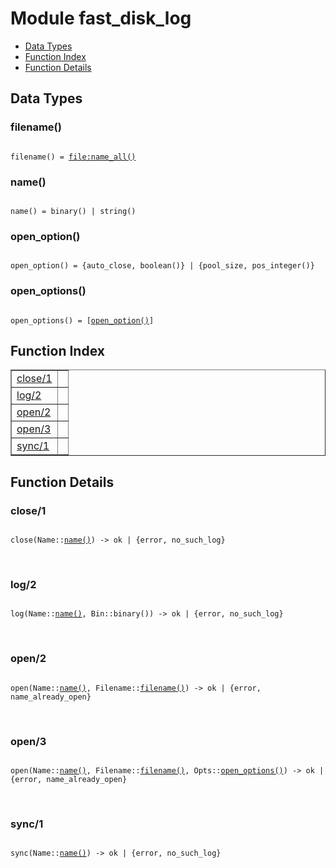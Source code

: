 

# Module fast_disk_log #
* [Data Types](#types)
* [Function Index](#index)
* [Function Details](#functions)

<a name="types"></a>

## Data Types ##




### <a name="type-filename">filename()</a> ###


<pre><code>
filename() = <a href="file.md#type-name_all">file:name_all()</a>
</code></pre>




### <a name="type-name">name()</a> ###


<pre><code>
name() = binary() | string()
</code></pre>




### <a name="type-open_option">open_option()</a> ###


<pre><code>
open_option() = {auto_close, boolean()} | {pool_size, pos_integer()}
</code></pre>




### <a name="type-open_options">open_options()</a> ###


<pre><code>
open_options() = [<a href="#type-open_option">open_option()</a>]
</code></pre>

<a name="index"></a>

## Function Index ##


<table width="100%" border="1" cellspacing="0" cellpadding="2" summary="function index"><tr><td valign="top"><a href="#close-1">close/1</a></td><td></td></tr><tr><td valign="top"><a href="#log-2">log/2</a></td><td></td></tr><tr><td valign="top"><a href="#open-2">open/2</a></td><td></td></tr><tr><td valign="top"><a href="#open-3">open/3</a></td><td></td></tr><tr><td valign="top"><a href="#sync-1">sync/1</a></td><td></td></tr></table>


<a name="functions"></a>

## Function Details ##

<a name="close-1"></a>

### close/1 ###

<pre><code>
close(Name::<a href="#type-name">name()</a>) -&gt; ok | {error, no_such_log}
</code></pre>
<br />

<a name="log-2"></a>

### log/2 ###

<pre><code>
log(Name::<a href="#type-name">name()</a>, Bin::binary()) -&gt; ok | {error, no_such_log}
</code></pre>
<br />

<a name="open-2"></a>

### open/2 ###

<pre><code>
open(Name::<a href="#type-name">name()</a>, Filename::<a href="#type-filename">filename()</a>) -&gt; ok | {error, name_already_open}
</code></pre>
<br />

<a name="open-3"></a>

### open/3 ###

<pre><code>
open(Name::<a href="#type-name">name()</a>, Filename::<a href="#type-filename">filename()</a>, Opts::<a href="#type-open_options">open_options()</a>) -&gt; ok | {error, name_already_open}
</code></pre>
<br />

<a name="sync-1"></a>

### sync/1 ###

<pre><code>
sync(Name::<a href="#type-name">name()</a>) -&gt; ok | {error, no_such_log}
</code></pre>
<br />

